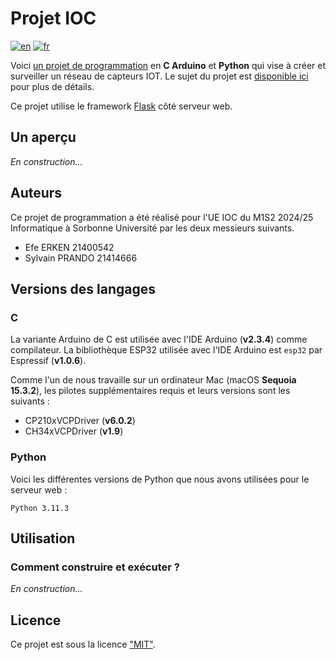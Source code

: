 # Projet IOC

[![en](https://img.shields.io/badge/lang-en-red.svg)](README.en.md)
[![fr](https://img.shields.io/badge/lang-fr-yellow.svg)](README.md)

Voici [un projet de programmation](https://github.com/GreengagePlum/Project-IOT) en **C Arduino** et **Python** qui vise à créer et surveiller un réseau de capteurs IOT. Le sujet du projet est [disponible ici](./IOC_mode_projet%20–%20SESI.pdf) pour plus de détails.

Ce projet utilise le framework [Flask](https://flask.palletsprojects.com/en/stable/) côté serveur web.

## Un aperçu

_En construction..._

## Auteurs

Ce projet de programmation a été réalisé pour l'UE IOC du M1S2 2024/25 Informatique à Sorbonne Université par les deux messieurs suivants.

* Efe ERKEN 21400542
* Sylvain PRANDO 21414666

## Versions des langages

### C

La variante Arduino de C est utilisée avec l'IDE Arduino (**v2.3.4**) comme compilateur. La bibliothèque ESP32 utilisée avec l'IDE Arduino est `esp32` par Espressif (**v1.0.6**).

Comme l'un de nous travaille sur un ordinateur Mac (macOS **Sequoia 15.3.2**), les pilotes supplémentaires requis et leurs versions sont les suivants :

* CP210xVCPDriver (**v6.0.2**)
* CH34xVCPDriver (**v1.9**)

### Python

Voici les différentes versions de Python que nous avons utilisées pour le serveur web :

```text
Python 3.11.3
```

## Utilisation

### Comment construire et exécuter ?

_En construction..._

## Licence

Ce projet est sous la licence ["MIT"](LICENSE).
